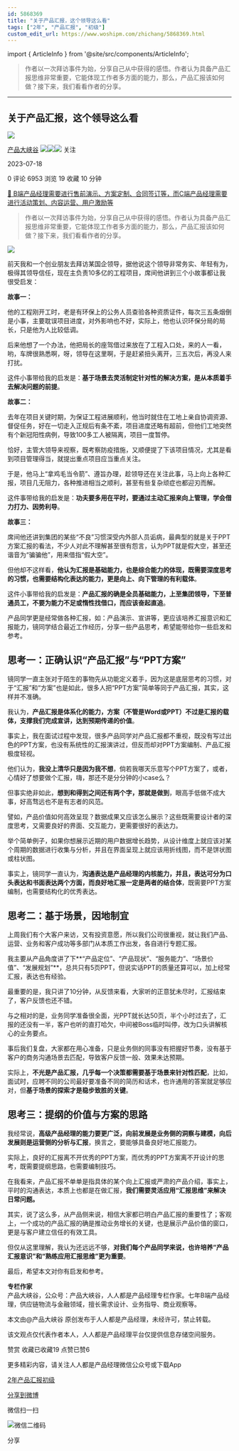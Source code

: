 ```yaml
---
id: 5868369
title: "关于产品汇报，这个领导这么看"
tags: ["2年", "产品汇报", "初级"]
custom_edit_url: https://www.woshipm.com/zhichang/5868369.html
---
```

import { ArticleInfo } from '@site/src/components/ArticleInfo';

<ArticleInfo
    author="产品大峡谷"
    authorLink="https://www.woshipm.com/u/370341"
    published="2023-07-18"
    views={6953}
    comments={0}
    collects={19}
/>

> 作者以一次拜访事件为始，分享自己从中获得的感悟。作者认为具备产品汇报思维非常重要，它能体现工作者多方面的能力，那么，产品汇报该如何做？接下来，我们看看作者的分享。

---

## 关于产品汇报，这个领导这么看

[![](https://image.woshipm.com/wp-files/2022/05/Ojbe5hJTxgahne7BAHCn.jpg!/both/72x72)](https://www.woshipm.com/u/370341)

[产品大峡谷](https://www.woshipm.com/u/370341) ![](https://static.woshipm.com/tag/1121_1@2x.png)![](https://static.woshipm.com/tag/2103_1@2x.png)![](https://static.woshipm.com/tag/2104_1@2x.png) 关注

2023-07-18

0 评论 6953 浏览 19 收藏 10 分钟

[🔗 B端产品经理需要进行售前演示、方案定制、合同签订等，而C端产品经理需要进行活动策划、内容运营、用户激励等](https://ke.qidianla.com/courses/bcpm)

> 作者以一次拜访事件为始，分享自己从中获得的感悟。作者认为具备产品汇报思维非常重要，它能体现工作者多方面的能力，那么，产品汇报该如何做？接下来，我们看看作者的分享。

![](https://image.woshipm.com/2023/04/13/79ebf122-d9ea-11ed-a8b0-00163e0b5ff3.jpg)

前天我和一个创业朋友去拜访某国企领导，据他说这个领导非常务实、年轻有为，极得其领导信任，现在主负责10多亿的工程项目，席间他讲到三个小故事都让我很受启发：

**故事一：**

他的工程刚开工时，老是有环保上的公务人员查验各种资质证件，每次三五条烟倒是小事，主要耽误项目进度，对外影响也不好，实际上，他也认识环保分局的局长，只是他为人比较低调。

后来他想了一个办法，他把局长的座驾借过来放在了工程入口处，来的人一看，哟，车牌很熟悉啊，呀，领导在这里啊，于是赶紧扭头离开，三五次后，再没人来打扰。

这件小事带给我的启发是：**基于场景去灵活制定针对性的解决方案，是从本质着手去解决问题的前提**。

**故事二：**

去年在项目关键时期，为保证工程进展顺利，他当时就住在工地上亲自协调资源、督促任务，好在一切走入正规后有条不紊，项目进度还略有超前，但他们工地突然有个新冠阳性病例，导致100多工人被隔离，项目一度暂停。

恰好，主管大领导来视察，既考察防疫措施，又顺便提了下该项目情况，尤其是看到项目管理得当，就提出重点项目应当重点关注。

于是，他马上“拿鸡毛当令箭”、遵旨办理，趁领导还在关注此事，马上向上各种汇报，项目几无阻力，各种推进相当之顺利，甚至有些复杂顽症也都迎刃而解。

这件事带给我的启发是：**功夫要多用在平时，要通过主动汇报来向上管理，学会借力打力、因势利导**。

**故事三：**

席间他还讲到集团的某些“不良”习惯深受内外部人员诟病，最典型的就是关于PPT方案汇报的看法，不少人对此不理解甚至很有怨言，认为PPT就是假大空，甚至还谐音为“骗骗他”，用来借指“假大空”。

但他却不这样看，**他认为汇报是基础能力，也是综合能力的体现，既需要深度思考的习惯，也需要结构化表达的能力，更是向上、向下管理的有利载体**。

这件小事带给我的启发是：**产品汇报的确是全员基础能力，上至集团领导，下至普通员工，不要为能力不足或惰性找借口，而应该奋起直追**。

产品同学更是经常做各种汇报，如：产品演示、宣讲等，更应该培养汇报意识和汇报能力，镜同学结合最近工作经历，分享一些产品思考，希望能带给你一些启发和参考。

## 思考一：正确认识“产品汇报”与“PPT方案”

镜同学一直主张对于陌生的事物先从功能定义着手，因为这是底层思考的习惯，对于“汇报”和“方案”也是如此，很多人把“PPT方案”简单等同于产品汇报，其实，这样并不准确。

我认为，**产品汇报是体系化的能力，方案（不管是Word或PPT）不过是汇报的载体，支撑我们完成宣讲，达到预期传递的价值**。

事实上，我在面试过程中发现，很多产品同学对产品汇报都不重视，既没有写过出色的PPT方案，也没有系统性的汇报演讲过，但反而却对PPT方案编制、产品汇报极度轻视。

他们认为，**我没上清华只是因为我不想**，倘若我哪天乐意写个PPT方案了，或者，心情好了想要做个汇报，嗨，那还不是分分钟的小case么？

但事实绝非如此，**想到和得到之间还有两个字，那就是做到**，眼高手低做不成大事，好高骛远也不是有志者的风范。

譬如，产品价值如何高效呈现？数据成果又应该怎么展示？这些既需要设计者的深度思考，又需要良好的界面、交互能力，更需要很好的表达力。

举个简单例子，如果你想展示近期的用户数据增长趋势，从设计维度上就应该对某个周期的数据进行收集与分析，并且在界面呈现上就应该用折线图，而不是饼状图或柱状图。

事实上，镜同学一直认为，**沟通表达是产品经理的内核能力，并且，表达可分为口头表达和书面表达两个方面，而良好地汇报一定是两者的结合体**，既需要PPT方案编制，也需要结构化的优秀表达。

## 思考二：基于场景，因地制宜

上周我们有个大客户来访，又有投资意愿，所以我们公司很重视，就让我们产品、运营、业务和客户成功等多部门从本质工作出发，各自进行专题汇报。

我主要从产品角度讲了下**“产品定位”、“产品现状”、“服务能力”、“场景价值”、“发展规划”**，总共只有5页PPT，但说实话PPT的质量还算可以，加上经常汇报，表达也有经验。

最重要的是，我只讲了10分钟，从反馈来看，大家听的正意犹未尽时，汇报结束了，客户反馈也还不错。

与之相对的是，业务同学准备很全面，光PPT就长达50页，半个小时过去了，汇报的还没有一半，客户也听的直打哈欠，中间被Boss临时叫停，改为口头讲解核心的业务要点。

事后我们复盘，大家都在用心准备，只是业务侧的同事没有把握好节奏，没有基于客户的商务沟通场景去匹配，导致客户反馈一般、效果未达预期。

实际上，**不光是产品汇报，几乎每一个决策都需要基于场景来针对性匹配**，比如，面试时，应聘不同的公司最好要准备不同的简历和话术，也许通用的答案就足够应对，但**基于场景的探索才是稳步致胜的关键**。

## 思考三：提纲的价值与方案的思路

我经常说，**高级产品经理的能力要更广泛，向前发展是业务侧的洞察与建模，向后发展则是运营侧的分析与汇报**，换言之，要能够具备良好地汇报能力。

实际上，良好的汇报离不开优秀的PPT方案，而优秀的PPT方案离不开设计的思考，既需要提纲思路，也需要编制技巧。

在我看来，产品汇报不单单是指具体的某个向上汇报或严肃的产品介绍，事实上，平时的沟通表达，本质上也都是在做汇报，**我们需要灵活应用“汇报思维”来解决日常问题。**

其实，说了这么多，从产品侧来说，相信大家都已明白产品汇报的重要性了；客观上，一个成功的产品汇报的确是推动业务增长的关键，也是展示产品价值的窗口，更是与客户建立信任的有效工具。

但仅从这里理解，我认为还远远不够，**对我们每个产品同学来说，也许培养“产品汇报意识”和“熟练应用汇报思维”更为重要**。

最后，希望本文对你有启发和参考。

**专栏作家**  
产品大峡谷，公众号：产品大峡谷，人人都是产品经理专栏作家。七年B端产品经理，供应链物流与金融领域，擅长需求设计、业务指导、商业观察等。

本文由@产品大峡谷 原创发布于人人都是产品经理，未经许可，禁止转载。

该文观点仅代表作者本人，人人都是产品经理平台仅提供信息存储空间服务。

赞赏 收藏已收藏19 点赞已赞6

更多精彩内容，请关注人人都是产品经理微信公众号或下载App

[2年](https://www.woshipm.com/tag/2%e5%b9%b4)[产品汇报](https://www.woshipm.com/tag/%e4%ba%a7%e5%93%81%e6%b1%87%e6%8a%a5)[初级](https://www.woshipm.com/tag/%e5%88%9d%e7%ba%a7)

[分享到微博](https://service.weibo.com/share/share.php?appkey=2775287854&title=关于产品汇报，这个领导这么看&url=https://www.woshipm.com/zhichang/5868369.html&pic=https://image.woshipm.com/2023/04/13/79ebf122-d9ea-11ed-a8b0-00163e0b5ff3.jpg)

微信扫一扫

![微信二维码](https://api.pwmqr.com/qrcode/create/?url=https://www.woshipm.com/zhichang/5868369.html)

分享